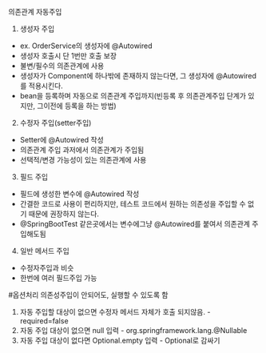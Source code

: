 의존관계 자동주입
1. 생성자 주입
 - ex. OrderService의 생성자에 @Autowired
 - 생성자 호출시 단 1번만 호출 보장
 - 불변/필수의 의존관계에 사용
 - 생성자가 Component에 하나밖에 존재하지 않는다면, 그 생성자에 @Autowired를 적용시킨다.
 - bean을 등록하며 자동으로 의존관계 주입까지(빈등록 후 의존관계주입 단계가 있지만, 그이전에 등록을 하는 방법)

2. 수정자 주입(setter주입)
 - Setter에 @Autowired 작성
 - 의존관계 주입 과저에서 의존관계가 주입됨
 - 선택적/변경 가능성이 있는 의존관계에 사용

3. 필드 주입
 - 필드에 생성한 변수에 @Autowired 작성
 - 간결한 코드로 사용이 편리하지만, 테스트 코드에서 원하는 의존성을 주입할 수 없기 때문에 권장하지 않는다.
 - @SpringBootTest 같은곳에서는 변수에그냥 @Autowired를 붙여서 의존관계 주입해도됨
4. 일반 메서드 주입
 - 수정자주입과 비슷
 - 한번에 여러 필드주입 가능

#옵션처리
의존성주입이 안되어도, 실행할 수 있도록 함
1) 자동 주입할 대상이 없으면 수정자 메서드 자체가 호출 되지않음. - required=false
2) 자동 주입 대상이 없으면 null 입력 - org.springframework.lang.@Nullable
3) 자동 주입 대상이 없다면 Optional.empty 입력 - Optional로 감싸기